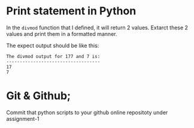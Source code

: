 # Print statement in Python
In the `divmod` function that I defined, it will return 2 values. 
Extarct these 2 values and print them in a formatted manner. 

The expect output should be like this:

```text
The divmod output for 177 and 7 is: 
-----------------------------------
17
7
```

# Git & Github;
Commit that python scripts to your github online repositoty under assignment-1

#  